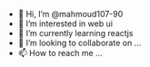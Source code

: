 - 👋 Hi, I’m @mahmoud107-90
- 👀 I’m interested in web ui
- 🌱 I’m currently learning reactjs
- 💞️ I’m looking to collaborate on ...
- 📫 How to reach me ...

<!---
mahmoud107-90/mahmoud107-90 is a ✨ special ✨ repository because its `README.md` (this file) appears on your GitHub profile.
You can click the Preview link to take a look at your changes.
--->
